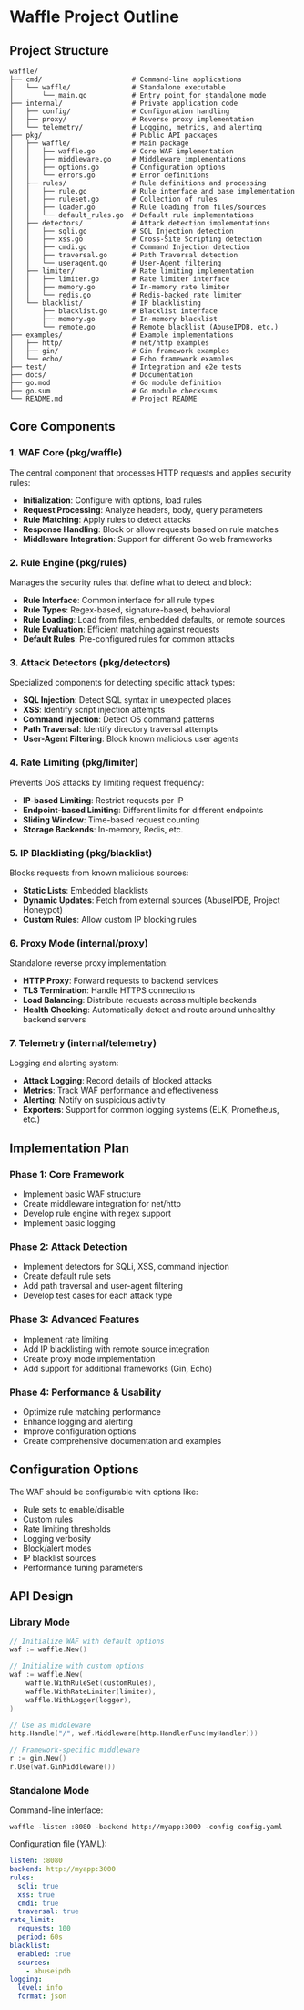 # Waffle Project Outline

## Project Structure

```
waffle/
├── cmd/                      # Command-line applications
│   └── waffle/               # Standalone executable
│       └── main.go           # Entry point for standalone mode
├── internal/                 # Private application code
│   ├── config/               # Configuration handling
│   ├── proxy/                # Reverse proxy implementation
│   └── telemetry/            # Logging, metrics, and alerting
├── pkg/                      # Public API packages
│   ├── waffle/               # Main package
│   │   ├── waffle.go         # Core WAF implementation
│   │   ├── middleware.go     # Middleware implementations
│   │   ├── options.go        # Configuration options
│   │   └── errors.go         # Error definitions
│   ├── rules/                # Rule definitions and processing
│   │   ├── rule.go           # Rule interface and base implementation
│   │   ├── ruleset.go        # Collection of rules
│   │   ├── loader.go         # Rule loading from files/sources
│   │   └── default_rules.go  # Default rule implementations
│   ├── detectors/            # Attack detection implementations
│   │   ├── sqli.go           # SQL Injection detection
│   │   ├── xss.go            # Cross-Site Scripting detection
│   │   ├── cmdi.go           # Command Injection detection
│   │   ├── traversal.go      # Path Traversal detection
│   │   └── useragent.go      # User-Agent filtering
│   ├── limiter/              # Rate limiting implementation
│   │   ├── limiter.go        # Rate limiter interface
│   │   ├── memory.go         # In-memory rate limiter
│   │   └── redis.go          # Redis-backed rate limiter
│   └── blacklist/            # IP blacklisting
│       ├── blacklist.go      # Blacklist interface
│       ├── memory.go         # In-memory blacklist
│       └── remote.go         # Remote blacklist (AbuseIPDB, etc.)
├── examples/                 # Example implementations
│   ├── http/                 # net/http examples
│   ├── gin/                  # Gin framework examples
│   └── echo/                 # Echo framework examples
├── test/                     # Integration and e2e tests
├── docs/                     # Documentation
├── go.mod                    # Go module definition
├── go.sum                    # Go module checksums
└── README.md                 # Project README
```

## Core Components

### 1. WAF Core (pkg/waffle)

The central component that processes HTTP requests and applies security rules:

- **Initialization**: Configure with options, load rules
- **Request Processing**: Analyze headers, body, query parameters
- **Rule Matching**: Apply rules to detect attacks
- **Response Handling**: Block or allow requests based on rule matches
- **Middleware Integration**: Support for different Go web frameworks

### 2. Rule Engine (pkg/rules)

Manages the security rules that define what to detect and block:

- **Rule Interface**: Common interface for all rule types
- **Rule Types**: Regex-based, signature-based, behavioral
- **Rule Loading**: Load from files, embedded defaults, or remote sources
- **Rule Evaluation**: Efficient matching against requests
- **Default Rules**: Pre-configured rules for common attacks

### 3. Attack Detectors (pkg/detectors)

Specialized components for detecting specific attack types:

- **SQL Injection**: Detect SQL syntax in unexpected places
- **XSS**: Identify script injection attempts
- **Command Injection**: Detect OS command patterns
- **Path Traversal**: Identify directory traversal attempts
- **User-Agent Filtering**: Block known malicious user agents

### 4. Rate Limiting (pkg/limiter)

Prevents DoS attacks by limiting request frequency:

- **IP-based Limiting**: Restrict requests per IP
- **Endpoint-based Limiting**: Different limits for different endpoints
- **Sliding Window**: Time-based request counting
- **Storage Backends**: In-memory, Redis, etc.

### 5. IP Blacklisting (pkg/blacklist)

Blocks requests from known malicious sources:

- **Static Lists**: Embedded blacklists
- **Dynamic Updates**: Fetch from external sources (AbuseIPDB, Project Honeypot)
- **Custom Rules**: Allow custom IP blocking rules

### 6. Proxy Mode (internal/proxy)

Standalone reverse proxy implementation:

- **HTTP Proxy**: Forward requests to backend services
- **TLS Termination**: Handle HTTPS connections
- **Load Balancing**: Distribute requests across multiple backends
- **Health Checking**: Automatically detect and route around unhealthy backend servers

### 7. Telemetry (internal/telemetry)

Logging and alerting system:

- **Attack Logging**: Record details of blocked attacks
- **Metrics**: Track WAF performance and effectiveness
- **Alerting**: Notify on suspicious activity
- **Exporters**: Support for common logging systems (ELK, Prometheus, etc.)

## Implementation Plan

### Phase 1: Core Framework
- Implement basic WAF structure
- Create middleware integration for net/http
- Develop rule engine with regex support
- Implement basic logging

### Phase 2: Attack Detection
- Implement detectors for SQLi, XSS, command injection
- Create default rule sets
- Add path traversal and user-agent filtering
- Develop test cases for each attack type

### Phase 3: Advanced Features
- Implement rate limiting
- Add IP blacklisting with remote source integration
- Create proxy mode implementation
- Add support for additional frameworks (Gin, Echo)

### Phase 4: Performance & Usability
- Optimize rule matching performance
- Enhance logging and alerting
- Improve configuration options
- Create comprehensive documentation and examples

## Configuration Options

The WAF should be configurable with options like:

- Rule sets to enable/disable
- Custom rules
- Rate limiting thresholds
- Logging verbosity
- Block/alert modes
- IP blacklist sources
- Performance tuning parameters

## API Design

### Library Mode

```go
// Initialize WAF with default options
waf := waffle.New()

// Initialize with custom options
waf := waffle.New(
    waffle.WithRuleSet(customRules),
    waffle.WithRateLimiter(limiter),
    waffle.WithLogger(logger),
)

// Use as middleware
http.Handle("/", waf.Middleware(http.HandlerFunc(myHandler)))

// Framework-specific middleware
r := gin.New()
r.Use(waf.GinMiddleware())
```

### Standalone Mode

Command-line interface:

```
waffle -listen :8080 -backend http://myapp:3000 -config config.yaml
```

Configuration file (YAML):

```yaml
listen: :8080
backend: http://myapp:3000
rules:
  sqli: true
  xss: true
  cmdi: true
  traversal: true
rate_limit:
  requests: 100
  period: 60s
blacklist:
  enabled: true
  sources:
    - abuseipdb
logging:
  level: info
  format: json
``` 
